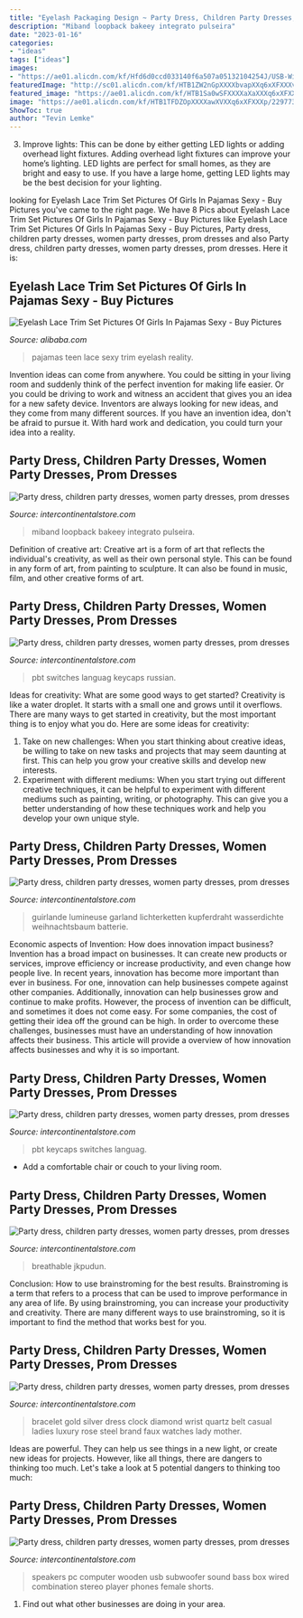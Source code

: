 ```yaml
---
title: "Eyelash Packaging Design ~ Party Dress, Children Party Dresses, Women Party Dresses, Prom Dresses"
description: "Miband loopback bakeey integrato pulseira"
date: "2023-01-16"
categories:
- "ideas"
tags: ["ideas"]
images:
- "https://ae01.alicdn.com/kf/Hfd6d0ccd033140f6a507a05132104254J/USB-Wired-Wooden-Combination-Speakers-Computer-Speakers-Bass-Stereo-Music-Player-Subwoofer-Sound-Box-For-PC.jpg_640x640.jpg?1000"
featuredImage: "http://sc01.alicdn.com/kf/HTB1ZW2nGpXXXXbvapXXq6xXFXXXv/220316950/HTB1ZW2nGpXXXXbvapXXq6xXFXXXv.jpg"
featured_image: "https://ae01.alicdn.com/kf/HTB1Sa0wSFXXXXaXaXXXq6xXFXXXj.jpg?size=94096&amp;height=665&amp;width=1000&amp;hash=e06d2d5a968ea1b7d4ec51855e097c68"
image: "https://ae01.alicdn.com/kf/HTB1TFDZOpXXXXawXVXXq6xXFXXXp/229773651/HTB1TFDZOpXXXXawXVXXq6xXFXXXp.jpg?size=133979&amp;height=832&amp;width=800&amp;hash=b6028a37e2b2b37854e113cb4388cc0b"
ShowToc: true
author: "Tevin Lemke"
---
```



3. Improve lights: This can be done by either getting LED lights or adding overhead light fixtures.
Adding overhead light fixtures can improve your home’s lighting. LED lights are perfect for small homes, as they are bright and easy to use. If you have a large home, getting LED lights may be the best decision for your lighting.

	

		
looking for Eyelash Lace Trim Set Pictures Of Girls In Pajamas Sexy - Buy Pictures you've came to the right page. We have 8 Pics about Eyelash Lace Trim Set Pictures Of Girls In Pajamas Sexy - Buy Pictures like Eyelash Lace Trim Set Pictures Of Girls In Pajamas Sexy - Buy Pictures, Party dress, children party dresses, women party dresses, prom dresses and also Party dress, children party dresses, women party dresses, prom dresses. Here it is:
		
    
## Eyelash Lace Trim Set Pictures Of Girls In Pajamas Sexy - Buy Pictures

<img loading=lazy src="http://sc01.alicdn.com/kf/HTB1ZW2nGpXXXXbvapXXq6xXFXXXv/220316950/HTB1ZW2nGpXXXXbvapXXq6xXFXXXv.jpg" onerror="this.onerror=null;this.src='https://tse4.mm.bing.net/th?id=OIP.Bd6UihKvmAGEqk69mt9e6gHaLH&amp;pid=15.1';" alt="Eyelash Lace Trim Set Pictures Of Girls In Pajamas Sexy - Buy Pictures">

_Source: alibaba.com_

>pajamas teen lace sexy trim eyelash reality. 

	

Invention ideas can come from anywhere. You could be sitting in your living room and suddenly think of the perfect invention for making life easier. Or you could be driving to work and witness an accident that gives you an idea for a new safety device. Inventors are always looking for new ideas, and they come from many different sources. If you have an invention idea, don't be afraid to pursue it. With hard work and dedication, you could turn your idea into a reality.

    
## Party Dress, Children Party Dresses, Women Party Dresses, Prom Dresses

<img loading=lazy src="https://ae01.alicdn.com/kf/H289affd436674a01bd100b266df4173fJ/iONCT-Nylon-strap-For-Xiaomi-mi-band-4-strap-Smart-bracelet-Soft-Sport-correa-pulseira-Mi.jpg_640x640.jpg" onerror="this.onerror=null;this.src='https://tse4.mm.bing.net/th?id=OIP.uk-xmS9Zhj4CXzaYhiW39AHaHa&amp;pid=15.1';" alt="Party dress, children party dresses, women party dresses, prom dresses">

_Source: intercontinentalstore.com_

>miband loopback bakeey integrato pulseira. 

	

Definition of creative art:
Creative art is a form of art that reflects the individual's creativity, as well as their own personal style. This can be found in any form of art, from painting to sculpture. It can also be found in music, film, and other creative forms of art.

    
## Party Dress, Children Party Dresses, Women Party Dresses, Prom Dresses

<img loading=lazy src="https://ae01.alicdn.com/kf/HTB1Sa0wSFXXXXaXaXXXq6xXFXXXj.jpg?size=94096&amp;height=665&amp;width=1000&amp;hash=e06d2d5a968ea1b7d4ec51855e097c68" onerror="this.onerror=null;this.src='https://tse2.mm.bing.net/th?id=OIP.4G0tWpaOobfU7FGFXgl8aAHaE7&amp;pid=15.1';" alt="Party dress, children party dresses, women party dresses, prom dresses">

_Source: intercontinentalstore.com_

>pbt switches languag keycaps russian. 

	

Ideas for creativity: What are some good ways to get started?
Creativity is like a water droplet. It starts with a small one and grows until it overflows. There are many ways to get started in creativity, but the most important thing is to enjoy what you do. Here are some ideas for creativity: 
1. Take on new challenges: When you start thinking about creative ideas, be willing to take on new tasks and projects that may seem daunting at first. This can help you grow your creative skills and develop new interests. 
2. Experiment with different mediums: When you start trying out different creative techniques, it can be helpful to experiment with different mediums such as painting, writing, or photography. This can give you a better understanding of how these techniques work and help you develop your own unique style. 

    
## Party Dress, Children Party Dresses, Women Party Dresses, Prom Dresses

<img loading=lazy src="https://ae01.alicdn.com/kf/HTB1hjChXizxK1RjSspjq6AS.pXaL/Fairy-2M-5M-Battery-Operated-LED-Copper-Wire-String-Lights-For-Wedding-Christmas-Garland-Festival-Party.jpg" onerror="this.onerror=null;this.src='https://tse4.mm.bing.net/th?id=OIP.VLzQ6qo0EwslBfWNNUhORwHaHa&amp;pid=15.1';" alt="Party dress, children party dresses, women party dresses, prom dresses">

_Source: intercontinentalstore.com_

>guirlande lumineuse garland lichterketten kupferdraht wasserdichte weihnachtsbaum batterie. 

	

Economic aspects of Invention: How does innovation impact business?
Invention has a broad impact on businesses. It can create new products or services, improve efficiency or increase productivity, and even change how people live. In recent years, innovation has become more important than ever in business. For one, innovation can help businesses compete against other companies. Additionally, innovation can help businesses grow and continue to make profits. However, the process of invention can be difficult, and sometimes it does not come easy. For some companies, the cost of getting their idea off the ground can be high. In order to overcome these challenges, businesses must have an understanding of how innovation affects their business. This article will provide a overview of how innovation affects businesses and why it is so important.

    
## Party Dress, Children Party Dresses, Women Party Dresses, Prom Dresses

<img loading=lazy src="https://ae01.alicdn.com/kf/HTB1TFDZOpXXXXawXVXXq6xXFXXXp/229773651/HTB1TFDZOpXXXXawXVXXq6xXFXXXp.jpg?size=133979&amp;height=832&amp;width=800&amp;hash=b6028a37e2b2b37854e113cb4388cc0b" onerror="this.onerror=null;this.src='https://tse1.mm.bing.net/th?id=OIP.tgKKN-Kys3hU4RPLQ4jMCwHaHs&amp;pid=15.1';" alt="Party dress, children party dresses, women party dresses, prom dresses">

_Source: intercontinentalstore.com_

>pbt keycaps switches languag. 

	

- Add a comfortable chair or couch to your living room.

    
## Party Dress, Children Party Dresses, Women Party Dresses, Prom Dresses

<img loading=lazy src="https://ae01.alicdn.com/kf/HTB1tIgJLrvpK1RjSZFqq6AXUVXap/Italian-Mens-Shoes-Casual-Luxury-Brand-Summer-Men-Loafers-Genuine-Leather-Moccasins-Light-Breathable-Slip-on.jpg_640x640.jpg" onerror="this.onerror=null;this.src='https://tse1.mm.bing.net/th?id=OIP.sx0pI01rnuvVmMVY5IcMlQHaHa&amp;pid=15.1';" alt="Party dress, children party dresses, women party dresses, prom dresses">

_Source: intercontinentalstore.com_

>breathable jkpudun. 

	

Conclusion: How to use brainstroming for the best results.
Brainstroming is a term that refers to a process that can be used to improve performance in any area of life. By using brainstroming, you can increase your productivity and creativity. There are many different ways to use brainstroming, so it is important to find the method that works best for you.

    
## Party Dress, Children Party Dresses, Women Party Dresses, Prom Dresses

<img loading=lazy src="https://ae01.alicdn.com/kf/H7a92cf1a6a72446f99cb0b34c3700aaeM/Women-Rose-Gold-Bracelet-Watch-Luxury-Brand-Small-Ladies-Casual-Silver-Steel-Belt-Quartz-Dress-Wrist.jpg_640x640.jpg?1000" onerror="this.onerror=null;this.src='https://tse2.mm.bing.net/th?id=OIP.gSzdgjaNpPr8n1K2iQeAzwHaHa&amp;pid=15.1';" alt="Party dress, children party dresses, women party dresses, prom dresses">

_Source: intercontinentalstore.com_

>bracelet gold silver dress clock diamond wrist quartz belt casual ladies luxury rose steel brand faux watches lady mother. 

	

Ideas are powerful. They can help us see things in a new light, or create new ideas for projects. However, like all things, there are dangers to thinking too much. Let's take a look at 5 potential dangers to thinking too much:

    
## Party Dress, Children Party Dresses, Women Party Dresses, Prom Dresses

<img loading=lazy src="https://ae01.alicdn.com/kf/Hfd6d0ccd033140f6a507a05132104254J/USB-Wired-Wooden-Combination-Speakers-Computer-Speakers-Bass-Stereo-Music-Player-Subwoofer-Sound-Box-For-PC.jpg_640x640.jpg?1000" onerror="this.onerror=null;this.src='https://tse4.mm.bing.net/th?id=OIP.CkFidyA3lDBC4I-KRWXMHQHaHa&amp;pid=15.1';" alt="Party dress, children party dresses, women party dresses, prom dresses">

_Source: intercontinentalstore.com_

>speakers pc computer wooden usb subwoofer sound bass box wired combination stereo player phones female shorts. 

	

1. Find out what other businesses are doing in your area.

